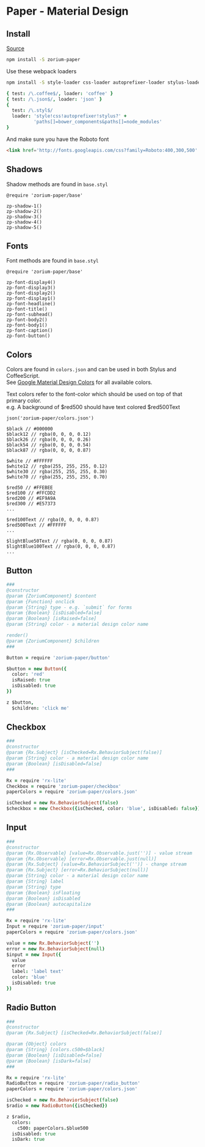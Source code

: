# Paper - Material Design <a class="anchor" name="paper"></a>

## Install

[Source](https://github.com/Zorium/zorium-paper)

```bash
npm install -S zorium-paper
```

Use these webpack loaders

```bash
npm install -S style-loader css-loader autoprefixer-loader stylus-loader coffee-loader json-loader
```

```coffee
{ test: /\.coffee$/, loader: 'coffee' }
{ test: /\.json$/, loader: 'json' }
{
  test: /\.styl$/
  loader: 'style!css!autoprefixer!stylus?' +
          'paths[]=bower_components&paths[]=node_modules'
}
```

And make sure you have the Roboto font

```html
<link href='http://fonts.googleapis.com/css?family=Roboto:400,300,500' rel='stylesheet' type='text/css'>
```


## Shadows <a class="anchor" name="paper_shadows"></a>

Shadow methods are found in `base.styl`

```stylus
@require 'zorium-paper/base'

zp-shadow-1()
zp-shadow-2()
zp-shadow-3()
zp-shadow-4()
zp-shadow-5()
```

<div id="z-docs_paper-hack-shadows"></div>


## Fonts <a class="anchor" name="paper_fonts"></a>

Font methods are found in `base.styl`

```stylus
@require 'zorium-paper/base'

zp-font-display4()
zp-font-display3()
zp-font-display2()
zp-font-display1()
zp-font-headline()
zp-font-title()
zp-font-subhead()
zp-font-body2()
zp-font-body1()
zp-font-caption()
zp-font-button()
```

<div id="z-docs_paper-hack-fonts"></div>

## Colors <a class="anchor" name="paper_colors"></a>

Colors are found in `colors.json` and can be used in both Stylus and CoffeeScript.  
See [Google Material Design Colors](http://www.google.com/design/spec/style/color.html)
for all available colors.

Text colors refer to the font-color which should be used on top of that primary color.  
e.g. A background of $red500 should have text colored $red500Text

```stylus
json('zorium-paper/colors.json')

$black // #000000
$black12 // rgba(0, 0, 0, 0.12)
$black26 // rgba(0, 0, 0, 0.26)
$black54 // rgba(0, 0, 0, 0.54)
$black87 // rgba(0, 0, 0, 0.87)

$white // #FFFFFF
$white12 // rgba(255, 255, 255, 0.12)
$white30 // rgba(255, 255, 255, 0.30)
$white70 // rgba(255, 255, 255, 0.70)

$red50 // #FFEBEE
$red100 // #FFCDD2
$red200 // #EF9A9A
$red300 // #E57373
...

$red100Text // rgba(0, 0, 0, 0.87)
$red500Text // #FFFFFF
...

$lightBlue50Text // rgba(0, 0, 0, 0.87)
$lightBlue100Text // rgba(0, 0, 0, 0.87)
...
```

## Button <a class="anchor" name="paper_button"></a>

```coffee
###
@constructor
@param {ZoriumComponent} $content
@param {Function} onclick
@param {String} type - e.g. `submit` for forms
@param {Boolean} [isDisabled=false]
@param {Boolean} [isRaised=false]
@param {String} color - a material design color name

render()
@param {ZoriumComponent} $children
###

Button = require 'zorium-paper/button'

$button = new Button({
  color: 'red'
  isRaised: true
  isDisabled: true
})

z $button,
  $children: 'click me'
```

<div id="z-docs_paper-hack-buttons"></div>

## Checkbox <a class="anchor" name="paper_checkbox"></a>

```coffee
###
@constructor
@param {Rx.Subject} [isChecked=Rx.BehaviorSubject(false)]
@param {String} color - a material design color name
@param {Boolean} [isDisabled=false]
###

Rx = require 'rx-lite'
Checkbox = require 'zorium-paper/checkbox'
paperColors = require 'zorium-paper/colors.json'

isChecked = new Rx.BehaviorSubject(false)
$checkbox = new Checkbox({isChecked, color: 'blue', isDisabled: false})
```

<div id="z-docs_paper-hack-checkboxes"></div>

## Input <a class="anchor" name="paper_input"></a>

```coffee
###
@constructor
@param {Rx.Observable} [value=Rx.Observable.just('')] - value stream
@param {Rx.Observable} [error=Rx.Observable.just(null)]
@param {Rx.Subject} [value=Rx.BehaviorSubject('')] - change stream
@param {Rx.Subject} [error=Rx.BehaviorSubject(null)]
@param {String} color - a material design color name
@param {String} label
@param {String} type
@param {Boolean} isFloating
@param {Boolean} isDisabled
@param {Boolean} autocapitalize
###

Rx = require 'rx-lite'
Input = require 'zorium-paper/input'
paperColors = require 'zorium-paper/colors.json'

value = new Rx.BehaviorSubject('')
error = new Rx.BehaviorSubject(null)
$input = new Input({
  value
  error
  label: 'label text'
  color: 'blue'
  isDisabled: true
})
```

<div id="z-docs_paper-hack-inputs"></div>

## Radio Button <a class="anchor" name="paper_radio-button"></a>

```coffee
###
@constructor
@param {Rx.Subject} [isChecked=Rx.BehaviorSubject(false)]

@param {Object} colors
@param {String} [colors.c500=$black]
@param {Boolean} [isDisabled=false]
@param {Boolean} [isDark=false]
###

Rx = require 'rx-lite'
RadioButton = require 'zorium-paper/radio_button'
paperColors = require 'zorium-paper/colors.json'

isChecked = new Rx.BehaviorSubject(false)
$radio = new RadioButton({isChecked})

z $radio,
  colors:
    c500: paperColors.$blue500
  isDisabled: true
  isDark: true
```

<div id="z-docs_paper-hack-radios"></div>
